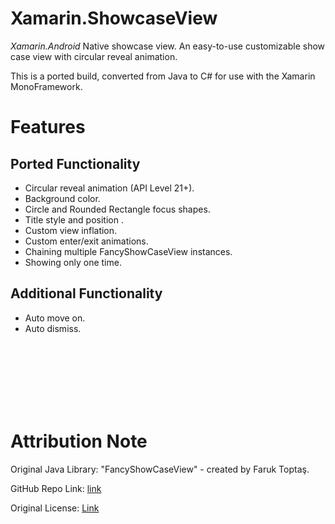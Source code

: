 
# Xamarin.ShowcaseView

_Xamarin.Android_ Native showcase view. An easy-to-use customizable show case view with circular reveal animation.

This is a ported build, converted from Java to C# for use with the Xamarin MonoFramework.

# Features

## Ported Functionality
- Circular reveal animation (API Level 21+).
- Background color.
- Circle and Rounded Rectangle focus shapes.
- Title style and position .
- Custom view inflation.
- Custom enter/exit animations.
- Chaining multiple FancyShowCaseView instances.
- Showing only one time.

## Additional Functionality
- Auto move on.
- Auto dismiss.

<br>
<br>
<br>
<br>
<br>
<br>

# Attribution Note
Original Java Library: "FancyShowCaseView" - created by Faruk Toptaş.

GitHub Repo Link: [link](https://github.com/faruktoptas/FancyShowCaseView)

Original License: [Link](https://github.com/faruktoptas/FancyShowCaseView/blob/master/README.md#license)
